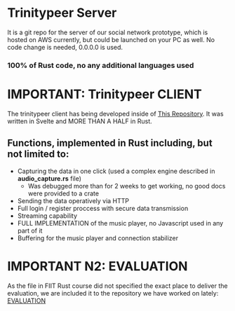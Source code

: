 # Trinitypeer Server

It is a git repo for the server of our social network prototype, which is hosted on AWS currently, but could be launched on your PC as well. No code change is needed, 0.0.0.0 is used.

### 100% of Rust code, no any additional languages used 

# IMPORTANT: Trinitypeer CLIENT

The trinitypeer client has being developed inside of [This Repository](https://github.com/linearrain/trinitypeer-clientside). It was written in Svelte and MORE THAN A HALF in Rust. 

## Functions, implemented in Rust including, but not limited to:

- Capturing the data in one click (used a complex engine described in **audio_capture.rs** file)
    - Was debugged more than for 2 weeks to get working, no good docs were provided to a crate
- Sending the data operatively via HTTP
- Full login / register proccess with secure data transmission
- Streaming capability
- FULL IMPLEMENTATION of the music player, no Javascript used in any part of it
- Buffering for the music player and connection stabilizer

# IMPORTANT N2: EVALUATION

As the file in FIIT Rust course did not specified the exact place to deliver the evaluation, we are included it to the repository we have worked on lately: [EVALUATION](https://github.com/linearrain/trinitypeer-clientside/blob/main/TrinityReport.pdf)
